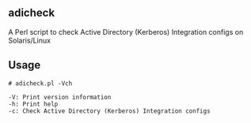 adicheck
--------

A Perl script to check Active Directory (Kerberos) Integration configs on Solaris/Linux

Usage
-----

	# adicheck.pl -Vch

	-V: Print version information
	-h: Print help
	-c: Check Active Directory (Kerberos) Integration configs

